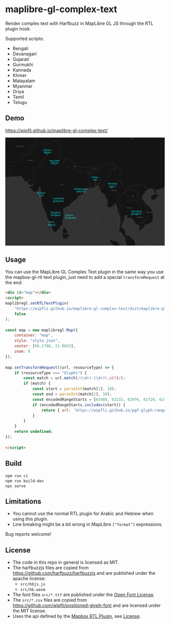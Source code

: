 # maplibre-gl-complex-text
Render complex text with Harfbuzz in MapLibre GL JS through the RTL plugin hook.

Supported scripts: 

- Bengali
- Devanagari
- Gujarati
- Gurmukhi
- Kannada
- Khmer
- Malayalam
- Myanmar
- Oriya
- Tamil
- Telugu

## Demo

https://wipfli.github.io/maplibre-gl-complex-text/

<a href="https://wipfli.github.io/maplibre-gl-complex-text/">
<img src="screenshot.png" />
</a>

## Usage

You can use the MapLibre GL Complex Text plugin in the same way you use the mapbox-gl-rtl-text plugin, just need to add a special `transformRequest` at the end:

```html
<div id="map"></div>
<script>
maplibregl.setRTLTextPlugin(
    "https://wipfli.github.io/maplibre-gl-complex-text/dist/maplibre-gl-complex-text.js",
    false
);

const map = new maplibregl.Map({
    container: "map",
    style: "style.json",
    center: [96.1708, 21.9033],
    zoom: 6
});

map.setTransformRequest((url, resourceType) => {
    if (resourceType === "Glyphs") {
        const match = url.match(/(\d+)-(\d+)\.pbf$/);
        if (match) {
            const start = parseInt(match[1], 10);
            const end = parseInt(match[2], 10);
            const encodedRangeStarts = [63488, 63232, 62976, 62720, 62464, 62208, 61952, 61696, 61440, 61184, 60928, 60672, 60416, 60160, 59904, 59648, 59392, 59136, 58880, 58624, 58368, 58112, 57856, 57600, 3072, 2816, 2560, 2304, 10240, 10752];
            if (encodedRangeStarts.includes(start)) {
                return { url: `https://wipfli.github.io/pgf-glyph-ranges/font/NotoSansMultiscript-Regular-v1/${start}-${end}.pbf` };
            }
        }
    }
    return undefined;
});

</script>
```

## Build

```
npm run ci
npm run build-dev
npx serve
```

## Limitations

- You cannot use the normal RTL plugin for Arabic and Hebrew when using this plugin.
- Line breaking might be a bit wrong in MapLibre `["format"]` expressions. 

Bug reports welcome!

## License

- The code in this repo in general is licensed as MIT.
- The harfbuzzjs files are copied from https://github.com/harfbuzz/harfbuzzjs and are published under the apache license:
  - `src/hbjs.js`
  - `src/hb.wasm` 
- The font files `src/*.ttf` are published under the [Open Font License](https://en.wikipedia.org/wiki/SIL_Open_Font_License).
- The `src/*.csv` files are copied from https://github.com/wipfli/positioned-glyph-font and are licensed under the MIT license.
- Uses the api defined by the [Mapbox RTL Plugin](https://github.com/mapbox/mapbox-gl-rtl-text/), see [License](https://github.com/mapbox/mapbox-gl-rtl-text/blob/main/LICENSE.md).